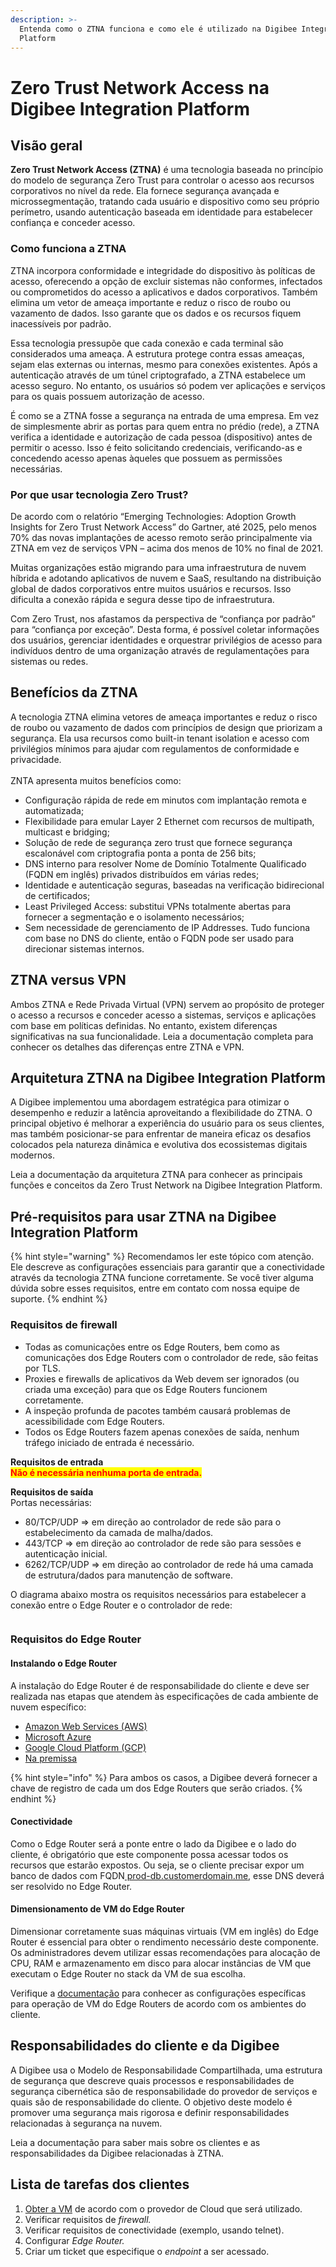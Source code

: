 ```yaml
---
description: >-
  Entenda como o ZTNA funciona e como ele é utilizado na Digibee Integration
  Platform
---
```


# Zero Trust Network Access na Digibee Integration Platform

## Visão geral

**Zero Trust Network Access (ZTNA)** é uma tecnologia baseada no princípio do modelo de segurança Zero Trust para controlar o acesso aos recursos corporativos no nível da rede. Ela fornece segurança avançada e microssegmentação, tratando cada usuário e dispositivo como seu próprio perímetro, usando autenticação baseada em identidade para estabelecer confiança e conceder acesso.

### Como funciona a ZTNA

ZTNA incorpora conformidade e integridade do dispositivo às políticas de acesso, oferecendo a opção de excluir sistemas não conformes, infectados ou comprometidos do acesso a aplicativos e dados corporativos. Também elimina um vetor de ameaça importante e reduz o risco de roubo ou vazamento de dados. Isso garante que os dados e os recursos fiquem inacessíveis por padrão.

Essa tecnologia pressupõe que cada conexão e cada terminal são considerados uma ameaça. A estrutura protege contra essas ameaças, sejam elas externas ou internas, mesmo para conexões existentes. Após a autenticação através de um túnel criptografado, a ZTNA estabelece um acesso seguro. No entanto, os usuários só podem ver aplicações e serviços para os quais possuem autorização de acesso.

É como se a ZTNA fosse a segurança na entrada de uma empresa. Em vez de simplesmente abrir as portas para quem entra no prédio (rede), a ZTNA verifica a identidade e autorização de cada pessoa (dispositivo) antes de permitir o acesso. Isso é feito solicitando credenciais, verificando-as e concedendo acesso apenas àqueles que possuem as permissões necessárias.

### Por que usar tecnologia Zero Trust?

De acordo com o relatório “Emerging Technologies: Adoption Growth Insights for Zero Trust Network Access” do Gartner, até 2025, pelo menos 70% das novas implantações de acesso remoto serão principalmente via ZTNA em vez de serviços VPN – acima dos menos de 10% no final de 2021.

Muitas organizações estão migrando para uma infraestrutura de nuvem híbrida e adotando aplicativos de nuvem e SaaS, resultando na distribuição global de dados corporativos entre muitos usuários e recursos. Isso dificulta a conexão rápida e segura desse tipo de infraestrutura.

Com Zero Trust, nos afastamos da perspectiva de “confiança por padrão” para “confiança por exceção”. Desta forma, é possível coletar informações dos usuários, gerenciar identidades e orquestrar privilégios de acesso para indivíduos dentro de uma organização através de regulamentações para sistemas ou redes.

## Benefícios da ZTNA

A tecnologia ZTNA elimina vetores de ameaça importantes e reduz o risco de roubo ou vazamento de dados com princípios de design que priorizam a segurança. Ela usa recursos como built-in tenant isolation e acesso com privilégios mínimos para ajudar com regulamentos de conformidade e privacidade.\
\
ZNTA apresenta muitos benefícios como:

* Configuração rápida de rede em minutos com implantação remota e automatizada;
* Flexibilidade para emular Layer 2 Ethernet com recursos de multipath, multicast e bridging;
* Solução de rede de segurança zero trust que fornece segurança escalonável com criptografia ponta a ponta de 256 bits;
* DNS interno para resolver Nome de Domínio Totalmente Qualificado (FQDN em inglês) privados distribuídos em várias redes;
* Identidade e autenticação seguras, baseadas na verificação bidirecional de certificados;
* Least Privileged Access: substitui VPNs totalmente abertas para fornecer a segmentação e o isolamento necessários;
* Sem necessidade de gerenciamento de IP Addresses. Tudo funciona com base no DNS do cliente, então o FQDN pode ser usado para direcionar sistemas internos.

## ZTNA versus VPN

Ambos ZTNA e Rede Privada Virtual (VPN) servem ao propósito de proteger o acesso a recursos e conceder acesso a sistemas, serviços e aplicações com base em políticas definidas. No entanto, existem diferenças significativas na sua funcionalidade. Leia a documentação completa para conhecer os detalhes das diferenças entre ZTNA e VPN.

## Arquitetura ZTNA na Digibee Integration Platform

A Digibee implementou uma abordagem estratégica para otimizar o desempenho e reduzir a latência aproveitando a flexibilidade do ZTNA. O principal objetivo é melhorar a experiência do usuário para os seus clientes, mas também posicionar-se para enfrentar de maneira eficaz os desafios colocados pela natureza dinâmica e evolutiva dos ecossistemas digitais modernos.

Leia a documentação da arquitetura ZTNA para conhecer as principais funções e conceitos da Zero Trust Network na Digibee Integration Platform.&#x20;

## Pré-requisitos para usar ZTNA na Digibee Integration Platform

{% hint style="warning" %}
Recomendamos ler este tópico com atenção. Ele descreve as configurações essenciais para garantir que a conectividade através da tecnologia ZTNA funcione corretamente. Se você tiver alguma dúvida sobre esses requisitos, entre em contato com nossa equipe de suporte.
{% endhint %}

### Requisitos de firewall

* Todas as comunicações entre os Edge Routers, bem como as comunicações dos Edge Routers com o controlador de rede, são feitas por TLS.
* Proxies e firewalls de aplicativos da Web devem ser ignorados (ou criada uma exceção) para que os Edge Routers funcionem corretamente.
* A inspeção profunda de pacotes também causará problemas de acessibilidade com Edge Routers.
* Todos os Edge Routers fazem apenas conexões de saída, nenhum tráfego iniciado de entrada é necessário.

**Requisitos de entrada**\
<mark style="color:red;">**Não é necessária nenhuma porta de entrada.**</mark>

**Requisitos de saída**\
Portas necessárias:

* 80/TCP/UDP ⇒ em direção ao controlador de rede são para o estabelecimento da camada de malha/dados.
* 443/TCP ⇒ em direção ao controlador de rede são para sessões e autenticação inicial.
* 6262/TCP/UDP ⇒ em direção ao controlador de rede há uma camada de estrutura/dados para manutenção de software.

O diagrama abaixo mostra os requisitos necessários para estabelecer a conexão entre o Edge Router e o controlador de rede:

<figure><img src="https://lh7-us.googleusercontent.com/yQnBPTLMOS6AALFtJtsGIyx2v3aHSV43SsXVsngz_LdVXuoYm593rfA8knkKpbjI0AUlsaUR3kszAu2oaXNZSc6nBIlP86twASy3teVLls6nCkgpOvVjPweR4dRV38XCo5EPkp0XEZK_TslmUk6OaIs" alt=""><figcaption></figcaption></figure>

### Requisitos do Edge Router

#### Instalando o Edge Router

A instalação do Edge Router é de responsabilidade do cliente e deve ser realizada nas etapas que atendem às especificações de cada ambiente de nuvem específico:

* [Amazon Web Services (AWS)](https://support.netfoundry.io/hc/en-us/articles/360016342971-Deployment-Guide-for-AWS-Edge-Routers)
* [Microsoft Azure](https://support.netfoundry.io/hc/en-us/articles/360016343171-Deployment-Guide-for-Azure-Cloud-Edge-Routers)
* [Google Cloud Platform (GCP)](https://support.netfoundry.io/hc/en-us/articles/360058708912-Deployment-Guide-for-GCP-Edge-Routers)
* [Na premissa](https://support.netfoundry.io/hc/en-us/articles/360016129312-Run-the-Edge-Router-VM-on-Your-Own-Equipment)

{% hint style="info" %}
Para ambos os casos, a Digibee deverá fornecer a chave de registro de cada um dos Edge Routers que serão criados.
{% endhint %}

#### Conectividade

Como o Edge Router será a ponte entre o lado da Digibee e o lado do cliente, é obrigatório que este componente possa acessar todos os recursos que estarão expostos. Ou seja, se o cliente precisar expor um banco de dados com FQDN[ prod-db.customerdomain.me](http://prod-db.customerdomain.me/), esse DNS deverá ser resolvido no Edge Router.

#### Dimensionamento de VM do Edge Router

Dimensionar corretamente suas máquinas virtuais (VM em inglês) do Edge Router é essencial para obter o rendimento necessário deste componente. Os administradores devem utilizar essas recomendações para alocação de CPU, RAM e armazenamento em disco para alocar instâncias de VM que executam o Edge Router no stack da VM de sua escolha.

Verifique a [documentação](https://docs.digibee.com/documentation/v/pt-br/plataforma/zero-trust-network-access-na-digibee-integration-platform/dimensionamento-de-edge-router-vm) para conhecer as configurações específicas para operação de VM do Edge Routers de acordo com os ambientes do cliente.

## Responsabilidades do cliente e da Digibee

A Digibee usa o Modelo de Responsabilidade Compartilhada, uma estrutura de segurança que descreve quais processos e responsabilidades de segurança cibernética são de responsabilidade do provedor de serviços e quais são de responsabilidade do cliente. O objetivo deste modelo é promover uma segurança mais rigorosa e definir responsabilidades relacionadas à segurança na nuvem.

Leia a documentação para saber mais sobre os clientes e as responsabilidades da Digibee relacionadas à ZTNA.

## Lista de tarefas dos clientes

1. [Obter a VM](https://netfoundry.io/resources/support/downloads/networkversion7/#zitirouters) de acordo com o provedor de Cloud que será utilizado.
2. Verificar requisitos de _firewall._
3. Verificar requisitos de conectividade (exemplo, usando telnet).
4. Configurar _Edge Router._
5. Criar um ticket que especifique o _endpoint_ a ser acessado.

